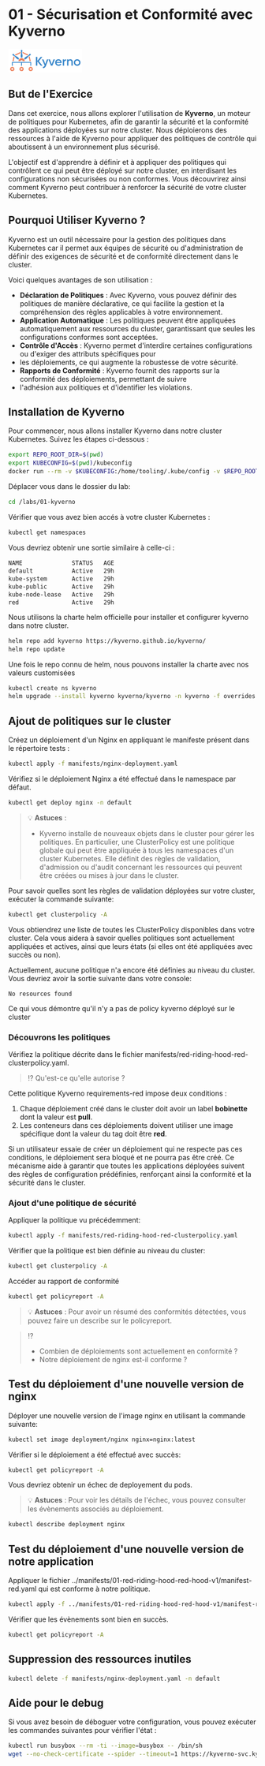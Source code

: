 # 01 - Sécurisation et Conformité avec Kyverno
![Kyverno](../../images/kyverno_logo.png)

## But de l'Exercice

Dans cet exercice, nous allons explorer l'utilisation de **Kyverno**, un moteur de politiques pour Kubernetes, afin de 
garantir la sécurité et la conformité des applications déployées sur notre cluster. Nous déploierons des ressources 
à l'aide de Kyverno pour appliquer des politiques de contrôle qui aboutissent à un environnement plus sécurisé.

L'objectif est d'apprendre à définir et à appliquer des politiques qui contrôlent ce qui peut être déployé sur notre 
cluster, en interdisant les configurations non sécurisées ou non conformes. Vous découvrirez ainsi comment Kyverno 
peut contribuer à renforcer la sécurité de votre cluster Kubernetes.

## Pourquoi Utiliser Kyverno ?

Kyverno est un outil nécessaire pour la gestion des politiques dans Kubernetes car il permet aux équipes de sécurité ou 
d'administration de définir des exigences de sécurité et de conformité directement dans le cluster. 

Voici quelques avantages de son utilisation :

- **Déclaration de Politiques** : Avec Kyverno, vous pouvez définir des politiques de manière déclarative, ce qui 
facilite la gestion et la compréhension des règles applicables à votre environnement.
- **Application Automatique** : Les politiques peuvent être appliquées automatiquement aux ressources du cluster, 
garantissant que seules les configurations conformes sont acceptées.
- **Contrôle d'Accès** : Kyverno permet d'interdire certaines configurations ou d'exiger des attributs spécifiques pour 
- les déploiements, ce qui augmente la robustesse de votre sécurité.
- **Rapports de Conformité** : Kyverno fournit des rapports sur la conformité des déploiements, permettant de suivre 
- l'adhésion aux politiques et d'identifier les violations.

## Installation de Kyverno

Pour commencer, nous allons installer Kyverno dans notre cluster Kubernetes. Suivez les étapes ci-dessous :

```bash
export REPO_ROOT_DIR=$(pwd)
export KUBECONFIG=$(pwd)/kubeconfig
docker run --rm -v $KUBECONFIG:/home/tooling/.kube/config -v $REPO_ROOT_DIR/labs:/labs -it ghcr.io/ddrugeon/little-red-riding-hood-tooling:latest
```

Déplacer vous dans le dossier du lab:

```bash
cd /labs/01-kyverno
```

Vérifier que vous avez bien accés à votre cluster Kubernetes :
```bash
kubectl get namespaces
```

Vous devriez obtenir une sortie similaire à celle-ci :
```
NAME              STATUS   AGE
default           Active   29h
kube-system       Active   29h
kube-public       Active   29h
kube-node-lease   Active   29h
red               Active   29h
```

Nous utilisons la charte helm officielle pour 
installer et configurer kyverno dans notre cluster.

```bash
helm repo add kyverno https://kyverno.github.io/kyverno/
helm repo update
```

Une fois le repo connu de helm, nous pouvons installer la charte avec nos valeurs customisées

```bash
kubectl create ns kyverno
helm upgrade --install kyverno kyverno/kyverno -n kyverno -f overrides.yaml --version 3.2.7
```
## Ajout de politiques sur le cluster

Créez un déploiement d'un Nginx en appliquant le manifeste présent dans le répertoire tests :

```bash
kubectl apply -f manifests/nginx-deployment.yaml
```

Vérifiez si le déploiement Nginx a été effectué dans le namespace par défaut. 
```bash
kubectl get deploy nginx -n default
```

> 💡 **Astuces** : 
> * Kyverno installe de nouveaux objets dans le cluster pour gérer les politiques. En particulier,
>  une ClusterPolicy est une politique globale qui peut être appliquée à tous les namespaces d'un cluster Kubernetes. 
>  Elle définit des règles de validation, d'admission ou d'audit concernant les ressources qui peuvent être créées ou 
> mises à jour dans le cluster.
> 

Pour savoir quelles sont les règles de validation déployées sur votre cluster, exécuter la commande suivante:
```bash
kubectl get clusterpolicy -A
```

Vous obtiendrez une liste de toutes les ClusterPolicy disponibles dans votre cluster. 
Cela vous aidera à savoir quelles politiques sont actuellement appliquées et actives, ainsi que leurs états 
(si elles ont été appliquées avec succès ou non).

Actuellement, aucune politique n'a encore été définies au niveau du cluster.
Vous devriez avoir la sortie suivante dans votre console:

```text
No resources found
```

Ce qui vous démontre qu'il n'y a pas de policy kyverno déployé sur le cluster

### Découvrons les politiques

Vérifiez la politique décrite dans le fichier manifests/red-riding-hood-red-clusterpolicy.yaml. 

> ⁉️ Qu'est-ce qu'elle autorise ?

Cette politique Kyverno requirements-red impose deux conditions :

1. Chaque déploiement créé dans le cluster doit avoir un label **bobinette** dont la valeur est **pull**.
2. Les conteneurs dans ces déploiements doivent utiliser une image spécifique dont la valeur du tag doit être **red**.

Si un utilisateur essaie de créer un déploiement qui ne respecte pas ces conditions, le déploiement sera bloqué et ne 
pourra pas être créé. Ce mécanisme aide à garantir que toutes les applications déployées suivent des règles de 
configuration prédéfinies, renforçant ainsi la conformité et la sécurité dans le cluster.

### Ajout d'une politique de sécurité

Appliquer la politique vu précédemment:

```bash
kubectl apply -f manifests/red-riding-hood-red-clusterpolicy.yaml
```

Vérifier que la politique est bien définie au niveau du cluster:
```bash
kubectl get clusterpolicy -A
```

Accéder au rapport de conformité
```bash
kubectl get policyreport -A
```

> 💡 **Astuces** :
> Pour avoir un résumé des conformités détectées, vous pouvez faire un describe sur le policyreport.


> ⁉️ 
> * Combien de déploiements sont actuellement en conformité ?
> * Notre déploiement de nginx est-il conforme ?

## Test du déploiement d'une nouvelle version de nginx

Déployer une nouvelle version de l'image nginx en utilisant la commande suivante:
```bash 
kubectl set image deployment/nginx nginx=nginx:latest
```

Vérifier si le déploiement a été effectué avec succès:

```bash
kubectl get policyreport -A
```
Vous devriez obtenir un échec de deployement du pods.

> 💡 **Astuces** :
> Pour voir les détails de l'échec, vous pouvez consulter les évènements associés au déploiement.
 
```bash
kubectl describe deployment nginx
```

## Test du déploiement d'une nouvelle version de notre application

Appliquer le fichier ../manifests/01-red-riding-hood-red-hood-v1/manifest-red.yaml qui est conforme à notre politique.

```bash
kubectl apply -f ../manifests/01-red-riding-hood-red-hood-v1/manifest-red.yaml
```

Vérifier que les évènements sont bien en succès.

```bash
kubectl get policyreport -A
```
## Suppression des ressources inutiles
```bash
kubectl delete -f manifests/nginx-deployment.yaml -n default
```

## Aide pour le debug 

Si vous avez besoin de déboguer votre configuration, vous pouvez exécuter les commandes suivantes pour vérifier l'état :

```bash
kubectl run busybox --rm -ti --image=busybox -- /bin/sh
wget --no-check-certificate --spider --timeout=1 https://kyverno-svc.kyverno.svc:443/health/liveness
```